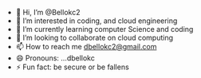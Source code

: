 - 👋 Hi, I’m @Bellokc2
- 👀 I’m interested in coding, and cloud engineering
- 🌱 I’m currently learning computer Science and coding
- 💞️ I’m looking to collaborate on cloud computing
- 📫 How to reach me dbellokc2@gmail.com
- 😄 Pronouns: ...dbellokc
- ⚡ Fun fact: be secure or be fallens

<!---
Bellokc2/Bellokc2 is a ✨ special ✨ repository because its `README.md` (this file) appears on your GitHub profile.
You can click the Preview link to take a look at your changes.
--->
